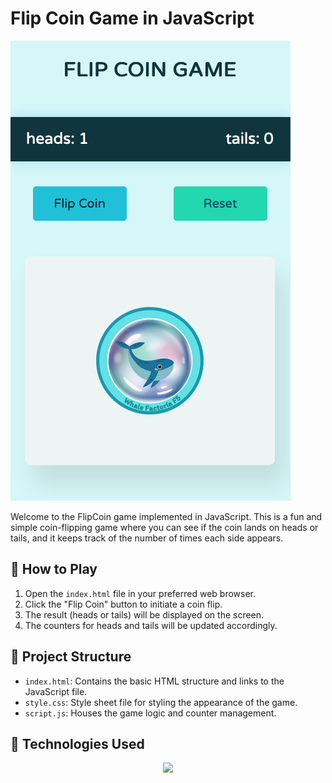 # Flip Coin Game in JavaScript

![GAME](src/images/flipcoingame.png)

Welcome to the FlipCoin game implemented in JavaScript. This is a fun and simple coin-flipping game where you can see if the coin lands on heads or tails, and it keeps track of the number of times each side appears.

## 🐋  How to Play

1. Open the `index.html` file in your preferred web browser.
2. Click the "Flip Coin" button to initiate a coin flip.
3. The result (heads or tails) will be displayed on the screen.
4. The counters for heads and tails will be updated accordingly.

## 🌊 Project Structure

- `index.html`: Contains the basic HTML structure and links to the JavaScript file.
- `style.css`: Style sheet file for styling the appearance of the game.
- `script.js`: Houses the game logic and counter management.

## 🐚 Technologies Used

<p align="center">
  <a href="https://skillicons.dev">
    <img src="https://skillicons.dev/icons?i=git,github,html,css,js" />
  </a>
</p>



